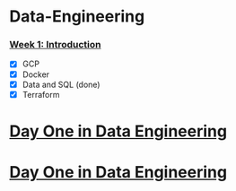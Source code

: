 # Data-Engineering

### [Week 1: Introduction]([https://github.com/uanve/data-engineering-zoomcamp/tree/main/week_1_basics](https://github.com/iamismaill/Data-Engineering/tree/main/Weekone))
- [x] GCP
- [x] Docker
- [x] Data and SQL (done)
- [x] Terraform
# [Day One in Data Engineering ]([https://github.com/uanve/data-engineering-zoomcamp/tree/main/week_1_basics](https://github.com/iamismaill/Data-Engineering/tree/main/Weekone))
# [Day One in Data Engineering ]([https://github.com/uanve/data-engineering-zoomcamp/tree/main/week_1_basics](https://github.com/iamismaill/Data-Engineering/tree/main/Weekone))
